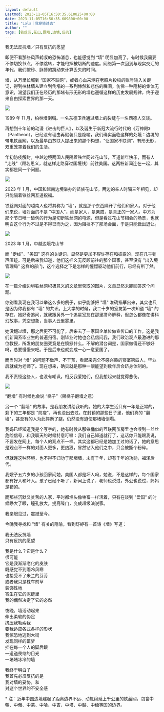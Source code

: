 ```yaml
---
layout: default
Lastmod: 2023-11-05T16:50:35.610025+00:00
date: 2023-11-05T16:50:35.609800+00:00
title: "Lola｜我穿墙过去"
author: ""
tags: [铁丝网,花山,翻墙,边境,反抗]
---
```


我无法反抗墙／只有反抗的愿望

即便不看那些风声鹤唳的恐怖消息，也能感觉到 “墙” 明显加高了。有时候我需要不停切换节点，不停跳转，才能甩掉被切断的速度。网络第一次回到与现实交汇的年代，我们按秒、脉搏的跳动来计算丢失的时间。

墙，从万里长城到 “国家不联网”，或者心血来潮在老照片投稿的账号输入关键词，得到柏林墙从建立到倒塌的一系列悚然和悲伤的瞬间，仿佛一种隐秘的集体无意识，渴望我们正在经历的那堵有形无形的墙也遵循这样的历史发展规律，终于迎来自由探索世界的那一天。

![](https://images.weserv.nl/?url=https%3A//chinadigitaltimes.net/chinese/files/2023/11/post-701843-6546ec9d3dd62.)

  
1989 年 11 月，柏林墙倒塌。一名东德卫兵通过墙上的裂缝与一名西德人交谈。

再想到十年前的动漫《进击的巨人》，以及诞生于新冠大流行时代的《万神殿》（Pantheon），已经没有理由再假装只是隐喻，我们确实面临这样的处境：边境的带电铁丝网，以及最早由苏联人提出来的那个构想，“让国家不联网”。有形无形，双重笼罩着我们的生活。

年初防疫解封，中越边境两国人民隔着铁丝网过花山节，互道新年快乐，而有人 "走线"（顾名思义，就这样走路穿过国境线）前往美国。这两桩新闻连在一起，其实都是同一个问题。

![](https://images.weserv.nl/?url=https%3A//chinadigitaltimes.net/chinese/files/2023/11/post-701843-6546ec9d64101.)

  
2023 年 1 月，中国和越南边境举办的苗族花山节，两边的亲人时隔三年相见，却只能隔着铁丝网互道祝福。

铁丝网对面的越南人也将其称为 "墙"，就是那个东西隔开了他们和家人。对于他们来说，墙对面的不是 "中国人"，而是家人，是亲戚，是真正的一家人。中方为那个节日唯一破例的行为是切断铁丝网的电源，但是看过花山节相会的场景，也就明白这个行为不过是不得已而为之，因为阻挡不了那场会面，于是只能做出退让。

![](https://images.weserv.nl/?url=https%3A//chinadigitaltimes.net/chinese/files/2023/11/post-701843-6546ec9d96871.)

  
2023 年 1 月，中越边境花山节

而 "走线"、"美国" 这样的关键词，显然是更加不容许存在和披露的，现在几乎销声匿迹。可是后来我知道，他们这样义无反顾前往的那个国家，甚至没有 "出入境管理局" 这样的部门，这个选择之下是怎样的憧憬驱动他们前行，已经有所了然。

![](https://images.weserv.nl/?url=https%3A//chinadigitaltimes.net/chinese/files/2023/11/post-701843-6546ec9de3956.png)

  
在一篇介绍边境铁丝网积极意义的文章里获取的图片，文章显然未能回答这个问题。

你别看我现在我可以举这么多的例子，似乎能够把 "墙" 准确描摹出来，其实也只是因为你我都有 "墙" 的共识。上大学的时候，我二十岁的室友第一次知道 “墙” 的存在，她好奇追问，就我跟另外一个追星室友在那里拼命解释，但怎么都像在讲科幻故事，凭空想象，当事人云里雾里。

她没翻过墙，那之后更不可能了。后来去了一家国企单位做宣传口的工作，这是我们新闻系毕业生的普遍归宿。刚毕业时她也会私信问我，我们政治观点最激进的那位教授，所发的朋友圈究竟是在愤怒什么。不解的潜台词是，国家做得还不够好吗，总要慢慢来吧。于是后来也就变成一心一意爱国了。

而当时对 “墙” 的问题不做声、不干预，看起来完全不感兴趣的寝室第四人，毕业后就成为老师了。现在想来，确实就是那种一眼能望到数年后会跻身体制的。

我不责怪这些人，也没有嘲讽，相反我爱她们，但我想起来就觉得悲伤。

![](https://images.weserv.nl/?url=https%3A//chinadigitaltimes.net/chinese/files/2023/11/post-701843-6546ec9e15221.)

  
“翻墙” 有时候也会说 “梯子”（架梯子翻墙之意）

另一个 "翻墙" 的故事，是我朋友讲给我听的。她的大学生活只有一年是正常的，剩下的三年都是 "防疫"，再也没出去过。在封锁的那些日子里，他们真的 "翻墙"，甚至有的人为此摔断了腿，仍然没有迫使那堵墙倒塌。

我妈已经知道我是个写字的，她有时候从那铁桶似的互联网茧房里也会嗅到一丝丝危险信号，和我聊天的时候特意叮嘱：我们自己知道就行了，这话你只能跟我说，不要发在网上，每个人的观点不一样。其实这都已经是她加工过的话了，她的意思是观点不一样的对面人更多，更凶狠，冒然钻入他们之中，只会被撕个粉碎。

但就连这种环境，也不得不归功于那堵墙，未有千年，却有千年的功勋，福泽后代。

我嫂子五六岁的小孩回家问她，美国人都是坏人吗，她说，不是这样的，每个国家都有好人和坏人。孩子已经不听了，新闻上说了，老师也说过，外公也说过，妈妈是错的。

而那些沉默又贫苦的人家，平时都埋头像牲畜一样活着，只有在谈到 "爱国" 的时候睁大了眼，瞳孔放大，提高嗓门，变成超级演说家。

我亲眼见过，震撼至今。

今晚我寻找和 "墙" 有关的隐喻，看到舒婷有一首诗《墙》写道：

我无法反抗墙  
只有反抗的愿望

我是什么？它是什么？  
很可能  
它是我渐渐老化的皮肤  
既感觉不到雨冷风寒  
也接受不了米兰的芬芳  
或者我只是株车前草  
装饰性地  
寄生在它的泥缝里  
我的偶然决定了它的必然

夜晚，墙活动起来  
伸出柔软的伪足  
挤压我勒索我  
要我适应各式各样的形状  
我惊恐地逃到大街  
发现同样的噩梦  
挂在每一个人的脚后跟  
一道道畏缩的目光  
一堵堵冰冷的墙

我终于明白了  
我首先必须反抗的是  
我对墙的妥协，和  
对这个世界的不安全感

\* 注：近年中国边境建起了距离边界不远、动辄绵延上千公里的铁丝网，包含中朝、中俄、中蒙、中哈、中吉、中塔、中越、中缅等国的边界。

